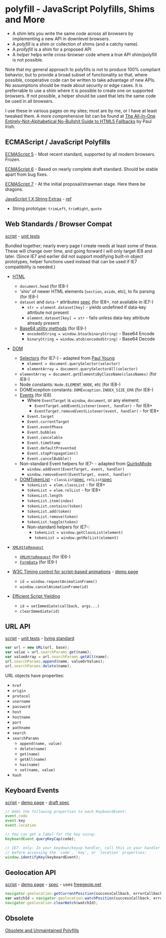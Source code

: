 polyfill - JavaScript Polyfills, Shims and More
===============================================

* A *shim* lets you write the same code across all browsers by implementing a new API in downlevel browsers.
* A *polyfill* is a shim or collection of shims (and a catchy name).
* A *prollyfill* is a shim for a proposed API
* A *helper* helps write cross-browser code where a true API shim/polyfill is not possible.

Note that my general approach to polyfills is not to produce 100% compliant behavior, but to provide a broad subset of functionality so that, where possible, cooperative code can be written to take advantage of new APIs. No assumptions should be made about security or edge cases. It is preferrable to use a shim where it is possible to create one on supported browsers. If not possible, a helper should be used that lets the same code be used in all browsers.

I use these in various pages on my sites; most are by me, or I have at least tweaked them. A more comprehensive list can be found at [The All-In-One Entirely-Not-Alphabetical No-Bullshit Guide to HTML5 Fallbacks](https://github.com/Modernizr/Modernizr/wiki/HTML5-Cross-browser-Polyfills) by Paul Irish.


ECMAScript / JavaScript Polyfills
---------------------------------

[ECMAScript 5](es5.md) - Most recent standard, supported by all modern browsers. Frozen.

[ECMAScript 6](es6.md) - Based on nearly complete draft standard. Should be stable apart from bug fixes.

[ECMAScript 7](experimental/es7.md) - At the initial proposal/strawman stage. Here there be dragons.

[JavaScript 1.X String Extras](js.js) - [ref](https://developer.mozilla.org/en/JavaScript/Reference/Global_Objects/String)
  * String prototype: `trimLeft`, `trimRight`, `quote`


Web Standards / Browser Compat
------------------------------
[script](web.js) -
[unit tests](http://inexorabletash.github.io/polyfill/tests/web.html)

Bundled together; nearly every page I create needs at least some of these. These will change over time,
and going forward I will only target IE8 and later. (Since IE7 and earlier did not support modifying
built-in object prototypes, helper functions used instead that can be used if IE7 compatibility is needed.)

* [HTML](https://html.spec.whatwg.org)
  * `document.head` (for IE8-)
  * 'shiv' of newer HTML elements (`section`, `aside`, etc), to fix parsing (for IE8-)
  * `dataset` and `data-*` attributes [spec](https://html.spec.whatwg.org/multipage/dom.html#embedding-custom-non-visible-data-with-the-data-*-attributes) (for IE8+, not available in IE7-)
    * `str = element.dataset[key]` - yields undefined if data-key attribute not present
    * `element.dataset[key] = str` - fails unless data-key attribute already present
  * [Base64 utility methods](https://html.spec.whatwg.org/multipage/webappapis.html#atob) (for IE9-)
    * `encodedString = window.btoa(binaryString)` - Base64 Encode
    * `binaryString = window.atob(encodedString)` - Base64 Decode
* [DOM](https://dom.spec.whatwg.org)
  * [Selectors](https://dom.spec.whatwg.org/#scope-match-a-selectors-string) (for IE7-) - adapted from [Paul Young](http://ajaxian.com/archives/creating-a-queryselector-for-ie-that-runs-at-native-speed)
    * `element = document.querySelector(selector)`
    * `elementArray = document.querySelectorAll(selector)`
  * `elementArray = document.getElementsByClassName(classNames)` (for IE8-)
  * Node constants: `Node.ELEMENT_NODE`, etc (for IE8-)
  * DOMException constants: `DOMException.INDEX_SIZE_ERR` (for IE8-)
  * [Events](https://dom.spec.whatwg.org/) (for IE8)
    * Where `EventTarget` is `window`, `document`, or any element:
      * `EventTarget.addEventListener(event, handler)` - for IE8+
      * `EventTarget.removeEventListener(event, handler)` - for IE8+
    * `Event.target`
    * `Event.currentTarget`
    * `Event.eventPhase`
    * `Event.bubbles`
    * `Event.cancelable`
    * `Event.timeStamp`
    * `Event.defaultPrevented`
    * `Event.stopPropagation()`
    * `Event.cancelBubble()`
  * Non-standard Event helpers for IE7- - adapted from
[QuirksMode](http://www.quirksmode.org/blog/archives/2005/10/_and_the_winner_1.html)
    * `window.addEvent(EventTarget, event, handler)`
    * `window.removeEvent(EventTarget, event, handler)`
  * [DOMTokenList](https://dom.spec.whatwg.org/#interface-domtokenlist) - `classList`[spec](https://dom.spec.whatwg.org/#dom-element-classlist), `relList`[spec](https://html.spec.whatwg.org/multipage/semantics.html#the-link-element)
    * `tokenList = elem.classList` - for IE8+
    * `tokenList = elem.relList` - for IE8+
    * `tokenList.length`
    * `tokenList.item(index)`
    * `tokenList.contains(token)`
    * `tokenList.add(token)`
    * `tokenList.remove(token)`
    * `tokenList.toggle(token)`
    * Non-standard helpers for IE7-:
      * `tokenList = window.getClassList(element)`
      * `tokenList = window.getRelList(element)`
* [`XMLHttpRequest`](https://xhr.spec.whatwg.org/)
  * [`XMLHttpRequest`](https://xhr.spec.whatwg.org/#interface-xmlhttprequest) (for IE6-)
  * [`FormData`](https://xhr.spec.whatwg.org/#interface-formdata) (for IE9-)

* [W3C Timing control for script-based animations](http://www.w3.org/TR/animation-timing/) - [demo page](http://inexorabletash.github.io/polyfill/demos/raf.html)
  * `id = window.requestAnimationFrame()`
  * `window.cancelAnimationFrame(id)`
* [Efficient Script Yielding](https://dvcs.w3.org/hg/webperf/raw-file/tip/specs/setImmediate/Overview.html)
  * `id = setImmediate(callback, args...)`
  * `clearImmediate(id)`

URL API
-------
[script](url.js) -
[unit tests](http://inexorabletash.github.io/polyfill/tests/url.html) -
[living standard](https://url.spec.whatwg.org/)

```javascript
var url = new URL(url, base);
var value = url.searchParams.get(name);
var valueArray = url.searchParams.getAll(name);
url.searchParams.append(name, valueOrValues);
url.searchParams.delete(name);
```

URL objects have properties:
* `href`
* `origin`
* `protocol`
* `username`
* `password`
* `host`
* `hostname`
* `port`
* `pathname`
* `search`
* `searchParams`
  * `append(name, value)`
  * `delete(name)`
  * `get(name)`
  * `getAll(name)`
  * `has(name)`
  * `set(name, value)`
* `hash`

Keyboard Events
---------------
[script](keyboard.js) -
[demo page](http://inexorabletash.github.io/polyfill/demos/keyboard.html) -
[draft spec](https://dvcs.w3.org/hg/d4e/raw-file/tip/source_respec.htm#keyboard-events)

```javascript
// Adds the following properties to each KeyboardEvent:
event.code
event.key
event.location

// You can get a label for the key using:
KeyboardEvent.queryKeyCap(code);

// IE7- only: In your keydown/keyup handler, call this in your handler
// before accessing the `code`, `key`, or `location` properties:
window.identifyKey(keyboardEvent);
```

Geolocation API
---------------
[script](geo.js) -
[demo page](http://inexorabletash.github.io/polyfill/demos/geo.html) -
[spec](http://www.w3.org/TR/geolocation-API/) -
uses [freegeoip.net](http://freegeoip.net/)

```javascript
navigator.geolocation.getCurrentPosition(successCallback, errorCallback, options);
var watchId = navigator.geolocation.watchPosition(successCallback, errorCallback, options);
navigator.geolocation.clearWatch(watchId);
```

Obsolete
--------
[Obsolete and Unmaintained Polyfills](obsolete/README.md)
